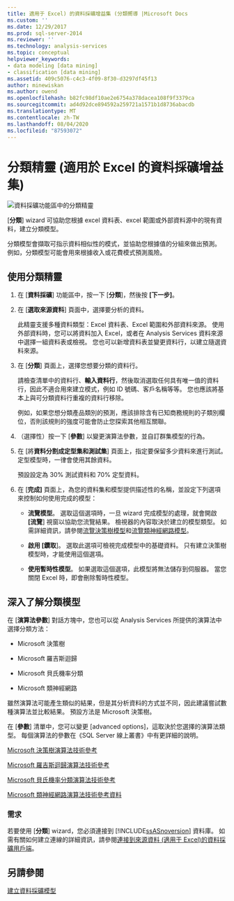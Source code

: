 ```yaml
---
title: 適用于 Excel) 的資料採礦增益集 (分類嚮導 |Microsoft Docs
ms.custom: ''
ms.date: 12/29/2017
ms.prod: sql-server-2014
ms.reviewer: ''
ms.technology: analysis-services
ms.topic: conceptual
helpviewer_keywords:
- data modeling [data mining]
- classification [data mining]
ms.assetid: 409c5076-c4c3-4f09-8f30-d3297df45f13
author: minewiskan
ms.author: owend
ms.openlocfilehash: b82fc98df10ae2e6754a378dacea108f9f3379ca
ms.sourcegitcommit: ad4d92dce894592a259721a1571b1d8736abacdb
ms.translationtype: MT
ms.contentlocale: zh-TW
ms.lasthandoff: 08/04/2020
ms.locfileid: "87593072"
---
```

# <a name="classify-wizard-data-mining-add-ins-for-excel"></a>分類精靈 (適用於 Excel 的資料採礦增益集)
  ![資料採礦功能區中的分類精靈](media/dmc-classify.gif "資料採礦功能區中的分類精靈")  
  
 [**分類**] wizard 可協助您根據 excel 資料表、excel 範圍或外部資料源中的現有資料，建立分類模型。  
  
 分類模型會擷取可指示資料相似性的模式，並協助您根據值的分組來做出預測。 例如，分類模型可能會用來根據收入或花費模式預測風險。  
  
## <a name="using-the-classify-wizard"></a>使用分類精靈  
  
1.  在 [**資料採礦**] 功能區中，按一下 [**分類**]，然後按 **[下一步]**。  
  
2.  在 [**選取來源資料**] 頁面中，選擇要分析的資料。  
  
     此精靈支援多種資料類型：Excel 資料表、Excel 範圍和外部資料來源。 使用外部資料時，您可以將資料加入 Excel，或者在 Analysis Services 資料來源中選擇一組資料表或檢視。 您也可以新增資料表並變更資料行，以建立隨選資料來源。  
  
3.  在 [**分類**] 頁面上，選擇您想要分類的資料行。  
  
     請檢查清單中的資料行、**輸入資料行**，然後取消選取任何具有唯一值的資料行，因此不適合用來建立模式，例如 ID 號碼、客戶名稱等等。 您也應該將基本上與可分類資料行重複的資料行移除。  
  
     例如，如果您想分類產品類別的預測，應該排除含有已知商務規則的子類別欄位，否則該規則的強度可能會防止您探索其他相互關聯。  
  
4.  （選擇性）按一下 [**參數**] 以變更演算法參數，並自訂群集模型的行為。  
  
5.  在 [將**資料分割成定型集和測試集**] 頁面上，指定要保留多少資料來進行測試。 定型模型時，一律會使用其餘資料。  
  
     預設設定為 30% 測試資料和 70% 定型資料。  
  
6.  在 [**完成]** 頁面上，為您的資料集和模型提供描述性的名稱，並設定下列選項來控制如何使用完成的模型：  
  
    -   **流覽模型**。 選取這個選項時，一旦 wizard 完成模型的處理，就會開啟 **[流覽**] 視窗以協助您流覽結果。 檢視器的內容取決於建立的模型類型。 如需詳細資訊，請參閱[流覽決策樹模型](browsing-a-decision-trees-model.md)和[流覽類神經網路模型](browsing-a-neural-network-model.md)。  
  
    -   **啟用 [鑽取**]。 選取此選項可檢視完成模型中的基礎資料。 只有建立決策樹模型時，才能使用這個選項。  
  
    -   **使用暫時性模型**。 如果選取這個選項，此模型將無法儲存到伺服器。 當您關閉 Excel 時，即會刪除暫時性模型。  
  
## <a name="more-about-classification-models"></a>深入了解分類模型  
 在 [**演算法參數**] 對話方塊中，您也可以從 Analysis Services 所提供的演算法中選擇分類方法：  
  
-   Microsoft 決策樹  
  
-   Microsoft 羅吉斯迴歸  
  
-   Microsoft 貝氏機率分類  
  
-   Microsoft 類神經網路  
  
 雖然演算法可能產生類似的結果，但是其分析資料的方式並不同，因此建議嘗試數種演算法並比較結果。 預設方法是 Microsoft 決策樹。  
  
 在 [**參數**] 清單中，您可以變更 [advanced options]，這取決於您選擇的演算法類型。 每個演算法的參數在《SQL Server 線上叢書》中有更詳細的說明。  
  
 [Microsoft 決策樹演算法技術參考](data-mining/microsoft-decision-trees-algorithm-technical-reference.md)  
  
 [Microsoft 羅吉斯迴歸演算法技術參考](data-mining/microsoft-logistic-regression-algorithm-technical-reference.md)  
  
 [Microsoft 貝氏機率分類演算法技術參考](data-mining/microsoft-naive-bayes-algorithm-technical-reference.md)  
  
 [Microsoft 類神經網路演算法技術參考資料](data-mining/microsoft-neural-network-algorithm-technical-reference.md)  
  
### <a name="requirements"></a>需求  
 若要使用 [**分類**] wizard，您必須連接到 [!INCLUDE[ssASnoversion](../includes/ssasnoversion-md.md)] 資料庫。 如需有關如何建立連線的詳細資訊，請參閱[連接到來源資料 &#40;適用于 Excel&#41;的資料採礦用戶端](connect-to-source-data-data-mining-client-for-excel.md)。  
  
## <a name="see-also"></a>另請參閱  
 [建立資料採礦模型](creating-a-data-mining-model.md)  
  
  
